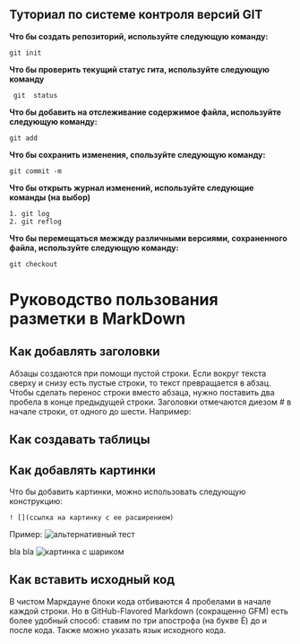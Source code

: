 ## Туториал по системе контроля версий GIT

**Что бы создать репозиторий, используйте следующую команду:**

```
git init
```

**Что бы проверить текущий статус гита, используйте следующую команду**

```
 git  status
```

**Что бы добавить на отслеживание содержимое файла, используйте следующую  команду:**

```
git add
```

**Что бы сохранить изменения, спользуйте следующую команду:**
```
git commit -m
```

**Что бы открыть журнал изменений, используйте следующие команды (на выбор)**
```
1. git log
2. git reflog
```
**Что бы перемещаться межжду различными версиями, сохраненного файла, используйте следующую команду:**
```
git checkout
```

# Руководство пользования разметки в MarkDown

## Как добавлять заголовки

Абзацы создаются при помощи пустой строки. Если вокруг текста сверху и снизу есть пустые строки, то текст превращается в абзац.
Чтобы сделать перенос строки вместо абзаца,
нужно поставить два пробела в конце предыдущей строки.
Заголовки отмечаются диезом # в начале строки, от одного до шести. Например:

## Как создавать таблицы


## Как добавлять картинки
Что бы добавить картинки, можно использовать следующую конструкцию:
```
! [](ссылка на картинку с ее расширением)
```
Пример:
![альтернативный тест](https://yandex.ru/images/search?text=ghbhjlf&from=tabbar&pos=1&img_url=http%3A%2F%2Fwiki.mininuniver.ru%2Fimages%2F8%2F87%2F%25D0%259F%25D1%2580%25D0%25B8%25D1%2580%25D0%25BE%25D0%25B4.jpeg&rpt=simage&lr=213)

bla bla
![картинка с шариком]()

## Как вставить исходный код
В чистом Маркдауне блоки кода отбиваются 4 пробелами в начале каждой строки.
Но в GitHub-Flavored Markdown (сокращенно GFM) есть более удобный способ: ставим по три апострофа (на букве Ё) до и после кода. Также можно указать язык исходного кода.